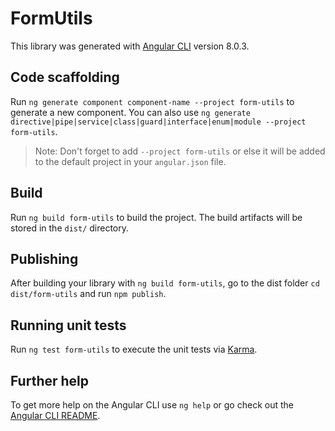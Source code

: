# FormUtils

This library was generated with [Angular CLI](https://github.com/angular/angular-cli) version 8.0.3.

## Code scaffolding

Run `ng generate component component-name --project form-utils` to generate a new component. You can also use `ng generate directive|pipe|service|class|guard|interface|enum|module --project form-utils`.
> Note: Don't forget to add `--project form-utils` or else it will be added to the default project in your `angular.json` file. 

## Build

Run `ng build form-utils` to build the project. The build artifacts will be stored in the `dist/` directory.

## Publishing

After building your library with `ng build form-utils`, go to the dist folder `cd dist/form-utils` and run `npm publish`.

## Running unit tests

Run `ng test form-utils` to execute the unit tests via [Karma](https://karma-runner.github.io).

## Further help

To get more help on the Angular CLI use `ng help` or go check out the [Angular CLI README](https://github.com/angular/angular-cli/blob/master/README.md).
